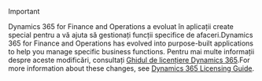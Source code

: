 > [!IMPORTANT]
> <span data-ttu-id="203f9-101">Dynamics 365 for Finance and Operations a evoluat în aplicații create special pentru a vă ajuta să gestionați funcții specifice de afaceri.</span><span class="sxs-lookup"><span data-stu-id="203f9-101">Dynamics 365 for Finance and Operations has evolved into purpose-built applications to help you manage specific business functions.</span></span> <span data-ttu-id="203f9-102">Pentru mai multe informații despre aceste modificări, consultați [Ghidul de licențiere Dynamics 365](https://mbs.microsoft.com/Files/public/365/Dynamics365LicensingGuide.pdf).</span><span class="sxs-lookup"><span data-stu-id="203f9-102">For more information about these changes, see [Dynamics 365 Licensing Guide](https://mbs.microsoft.com/Files/public/365/Dynamics365LicensingGuide.pdf).</span></span>
 

